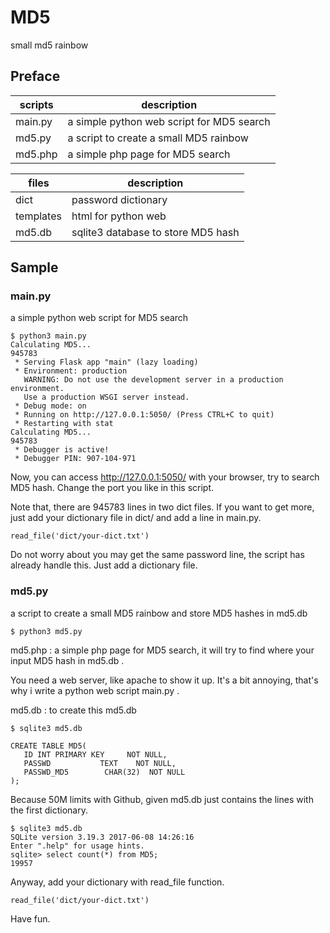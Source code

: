 # MD5
small md5 rainbow

## Preface

| scripts | description| 
| ------ | ------ |
| main.py | a simple python web script for MD5 search |
| md5.py | a script to create a small MD5 rainbow|
| md5.php | a simple php page for MD5 search |

| files | description| 
| ------ | ------ |
| dict | password dictionary |
| templates | html for python web |
| md5.db | sqlite3 database to store MD5 hash |

## Sample
### main.py

a simple python web script for MD5 search

	$ python3 main.py
	Calculating MD5...
	945783
	 * Serving Flask app "main" (lazy loading)
	 * Environment: production
	   WARNING: Do not use the development server in a production environment.
	   Use a production WSGI server instead.
	 * Debug mode: on
	 * Running on http://127.0.0.1:5050/ (Press CTRL+C to quit)
	 * Restarting with stat
	Calculating MD5...
	945783
	 * Debugger is active!
	 * Debugger PIN: 907-104-971

Now, you can access http://127.0.0.1:5050/ with your browser, try to search MD5 hash. Change the port you like in this script.

Note that, there are 945783 lines in two dict files. If you want to get more, just add your dictionary file in dict/ and add a line in main.py. 

	read_file('dict/your-dict.txt')
	
Do not worry about you may get the same password line, the script has already handle this. Just add a dictionary file.

### md5.py

a script to create a small MD5 rainbow and store MD5 hashes in md5.db

	$ python3 md5.py

md5.php : a simple php page for MD5 search, it will try to find where your input MD5 hash in md5.db . 

You need a web server, like apache to show it up. It's a bit annoying, that's why i write a python web script main.py .

md5.db : to create this md5.db

	$ sqlite3 md5.db

	CREATE TABLE MD5(
	   ID INT PRIMARY KEY     NOT NULL,
	   PASSWD           TEXT    NOT NULL,
	   PASSWD_MD5        CHAR(32)  NOT NULL
	);

Because 50M limits with Github, given md5.db just contains the lines with the first dictionary. 

	$ sqlite3 md5.db
	SQLite version 3.19.3 2017-06-08 14:26:16
	Enter ".help" for usage hints.
	sqlite> select count(*) from MD5;
	19957

Anyway, add your dictionary with read_file function.

	read_file('dict/your-dict.txt')
	
Have fun.
